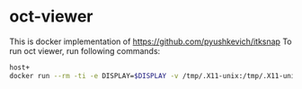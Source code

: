 # oct-viewer
This is docker implementation of https://github.com/pyushkevich/itksnap
To run oct viewer, run following commands:
```bash
host+
docker run --rm -ti -e DISPLAY=$DISPLAY -v /tmp/.X11-unix:/tmp/.X11-unix entspuml/oct-viewer
```
